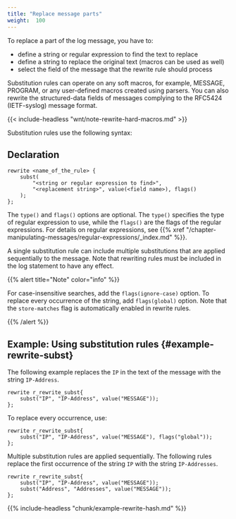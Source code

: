 ```yaml
---
title: "Replace message parts"
weight:  100
---
```

<!-- DISCLAIMER: This file is based on the syslog-ng Open Source Edition documentation https://github.com/balabit/syslog-ng-ose-guides/commit/2f4a52ee61d1ea9ad27cb4f3168b95408fddfdf2 and is used under the terms of The syslog-ng Open Source Edition Documentation License. The file has been modified by Axoflow. -->

To replace a part of the log message, you have to:

- define a string or regular expression to find the text to replace
- define a string to replace the original text (macros can be used as well)
- select the field of the message that the rewrite rule should process

Substitution rules can operate on any soft macros, for example, MESSAGE, PROGRAM, or any user-defined macros created using parsers. You can also rewrite the structured-data fields of messages complying to the RFC5424 (IETF-syslog) message format.

{{< include-headless "wnt/note-rewrite-hard-macros.md" >}}

Substitution rules use the following syntax:

## Declaration

```shell
rewrite <name_of_the_rule> {
    subst(
        "<string or regular expression to find>",
        "<replacement string>", value(<field name>), flags()
    );
};
```

The `type()` and `flags()` options are optional. The `type()` specifies the type of regular expression to use, while the `flags()` are the flags of the regular expressions. For details on regular expressions, see {{% xref "/chapter-manipulating-messages/regular-expressions/_index.md" %}}.

A single substitution rule can include multiple substitutions that are applied sequentially to the message. Note that rewriting rules must be included in the log statement to have any effect.

{{% alert title="Note" color="info" %}}

For case-insensitive searches, add the `flags(ignore-case)` option. To replace every occurrence of the string, add `flags(global)` option. Note that the `store-matches` flag is automatically enabled in rewrite rules.

{{% /alert %}}

## Example: Using substitution rules {#example-rewrite-subst}

The following example replaces the `IP` in the text of the message with the string `IP-Address`.

```shell
rewrite r_rewrite_subst{
    subst("IP", "IP-Address", value("MESSAGE"));
};
```

To replace every occurrence, use:

```shell
rewrite r_rewrite_subst{
    subst("IP", "IP-Address", value("MESSAGE"), flags("global"));
};
```

Multiple substitution rules are applied sequentially. The following rules replace the first occurrence of the string `IP` with the string `IP-Addresses`.

```shell
rewrite r_rewrite_subst{
    subst("IP", "IP-Address", value("MESSAGE"));
    subst("Address", "Addresses", value("MESSAGE"));
};
```

{{% include-headless "chunk/example-rewrite-hash.md" %}}
